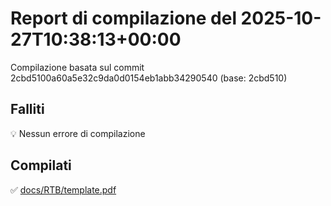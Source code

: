 # Report di compilazione del 2025-10-27T10:38:13+00:00

Compilazione basata sul commit 2cbd5100a60a5e32c9da0d0154eb1abb34290540 (base: 2cbd510)

## Falliti
💡 Nessun errore di compilazione

## Compilati
✅ [docs/RTB/template.pdf](docs/RTB/template.pdf)

